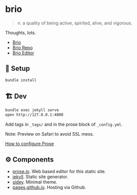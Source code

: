 # brio
> n. a quality of being active, spirited, alive, and vigorous.

Thoughts, lots.

- [Brio](https://brio.seeread.info)
- [Brio Repo](https://brio.seeread.info)
- [Brio Editor](https://prose.io/#seeReadCode/brio/tree/master/_posts)


## 🏁 Setup
```sh
bundle install
```

## 🏗 Dev
```sh
bundle exec jekyll serve
open http://127.0.0.1:4000
```

Add tags in `_tags/` and in the prose block of `_config.yml`.

Note: Preview on Safari to avoid SSL mess.

[How to configure Prose](https://github.com/prose/prose/wiki/Prose-Configuration)

## ⚙️ Components

- [prose.io](http://prose.io/). Web based editor for this static site.
- [jekyll](https://jekyllrb.com/). Static site generator.
- [sidey](https://github.com/ronv/sidey). Minimal theme.
- [pages.github.io](https://pages.github.io). Hosting via Github.
